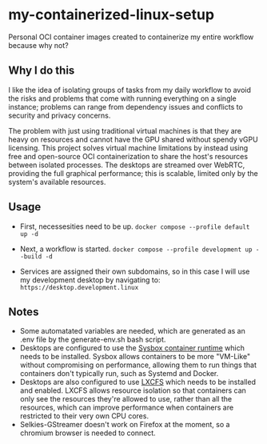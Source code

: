 # my-containerized-linux-setup
Personal OCI container images created to containerize my entire workflow because why not?

## Why I do this
I like the idea of isolating groups of tasks from my daily workflow to avoid the risks and problems that come with running everything on a single instance; problems can range from dependency issues and conflicts to security and privacy concerns.

The problem with just using traditional virtual machines is that they are heavy on resources and cannot have the GPU shared without spendy vGPU licensing. This project solves virtual machine limitations by instead using free and open-source OCI containerization to share the host's resources between isolated processes. The desktops are streamed over WebRTC, providing the full graphical performance; this is scalable, limited only by the system's available resources.

## Usage
* First, necessesities need to be up.
`docker compose --profile default up -d`

* Next, a workflow is started.
`docker compose --profile development up --build -d`

* Services are assigned their own subdomains, so in this case I will use my development desktop by navigating to: `https://desktop.development.linux`

## Notes
* Some automatated variables are needed, which are generated as an .env file by the generate-env.sh bash script.
* Desktops are configured to use the [Sysbox container runtime](https://github.com/nestybox/sysbox) which needs to be installed. Sysbox allows containers to be more "VM-Like" without compromising on performance, allowing them to run things that containers don't typically run, such as Systemd and Docker.
* Desktops are also configured to use [LXCFS](https://github.com/lxc/lxcfs) which needs to be installed and enabled. LXCFS allows resource isolation so that containers can only see the resources they're allowed to use, rather than all the resources, which can improve performance when containers are restricted to their very own CPU cores.
* Selkies-GStreamer doesn't work on Firefox at the moment, so a chromium browser is needed to connect.
